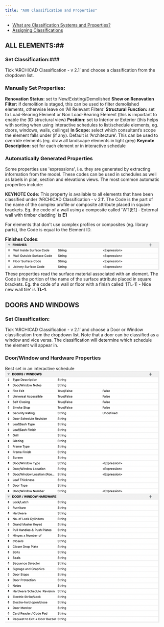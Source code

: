 ```yaml
---
title: "A00 Classification and Properties"
---
```

- [What are Classification Systems and Properties?](https://help.graphisoft.com/AC/26/INT/index.htm?rhcsh=1&rhnewwnd=0&rhmapid=#t=_AC26_Help%2F045_PropertiesClassifications%2F045_PropertiesClassifications-1.htm%23XREF_15029_Element_Properties&rhsearch=classification&rhsyns=%20)
- [Assigning Classifications](https://help.graphisoft.com/AC/26/INT/index.htm?rhcsh=1&rhnewwnd=0&rhmapid=#t=_AC26_Help%2F045_PropertiesClassifications%2F045_PropertiesClassifications-2.htm%23XREF_55793_Assign_Property&rhsearch=classification&rhsyns=%20)

## ALL ELEMENTS:##

### Set Classification:###
Tick ‘ARCHICAD Classification - v 2.1’ and choose a classification from the dropdown list. 

### Manually Set Properties: ###
**Renovation Status:** set to New/Existing/Demolished
**Show on Renovation Filter:** if demolition is staged, this can be used to filter demolished elements, otherwise leave on ‘All Relevant Filters’
**Structural Function:** set to Load-Bearing Element or Non Load-Bearing Element (this is important to enable the 3D structural view)
**Position:** set to Interior or Exterior (this helps with sorting when using interactive schedules to list/schedule elements, eg. doors, windows, walls, ceilings)
**In Scope:** select which consultant’s scope the element falls under (if any). Default is ‘Architecture’. This can be used to override elements (eg. draw all landscape elements in light grey)
**Keynote Description:** set for each element or in interactive schedule

### Automatically Generated Properties ###
Some properties use 'expressions', i.e. they are generated by extracting information from the model. These codes can be used in schedules as well as labels in plan, section and elevations views.
The most common automatic properties include:

**KEYNOTE Code:** This property is available to all elements that have been classified under ‘ARCHICAD Classification - v 2.1’. The Code is the part of the name of the complex profile or composite attribute placed in square brackets.
Eg. the code of a wall using a composite called 'WT[E1] - External wall with timber cladding' is **E1**

For elements that don't use complex profiles or composites (eg. library parts), the Code is equal to the Element ID.

**Finishes Codes:**
![](Pasted%20image%2020230328143111.png)
These properties read the surface material associated with an element. The Code is the portion of the name of the surface attribute placed in square brackets.
Eg. the code of a wall or floor with a finish called '[TL-1] - Nice new wall tile' is **TL-1**.



## DOORS AND WINDOWS ##

### Set Classification: ###
Tick ‘ARCHICAD Classification - v 2.1’ and choose a Door or Window classification from the dropdown list. Note that a door can be classified as a window and vice versa. The classification will determine which schedule the element will appear in.

### Door/Window and Hardware Properties ###
Best set in an interactive schedule
![](Pasted%20image%2020230328143127.png)
